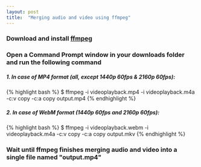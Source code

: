 ```yaml
---
layout: post
title:  "Merging audio and video using ffmpeg"
---
```


### Download and install [ffmpeg](http://www.ffmpeg.org/download.html)

### Open a Command Prompt window in your downloads folder and run the following command
##### 1. In case of MP4 format (all, except 1440p 60fps & 2160p 60fps):
{% highlight bash %}
$ ffmpeg -i videoplayback.mp4 -i videoplayback.m4a -c:v copy -c:a copy output.mp4
{% endhighlight %}

##### 2. In case of WebM format (1440p 60fps and 2160p 60fps):
{% highlight bash %}
$ ffmpeg -i videoplayback.webm -i videoplayback.m4a -c:v copy -c:a copy output.mkv
{% endhighlight %}

### Wait until ffmpeg finishes merging audio and video into a single file named "output.mp4"